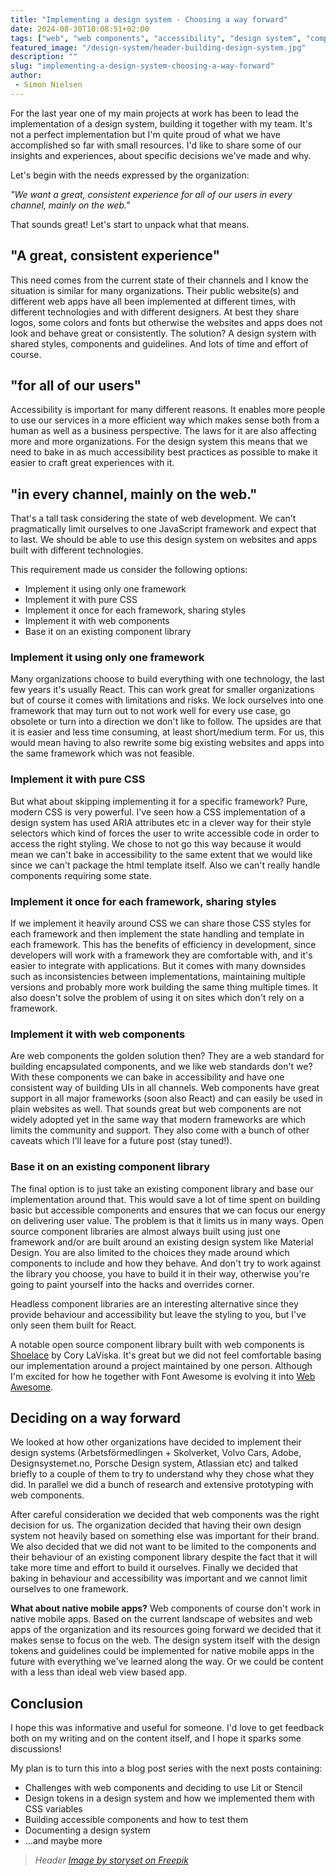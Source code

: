```yaml
---
title: "Implementing a design system - Choosing a way forward"
date: 2024-08-30T10:08:51+02:00
tags: ["web", "web components", "accessibility", "design system", "component library", "CSS"]
featured_image: "/design-system/header-building-design-system.jpg"
description: ""
slug: "implementing-a-design-system-choosing-a-way-forward"
author:
 - Simon Nielsen
---
```


For the last year one of my main projects at work has been to lead the implementation of a design system, building it together with my team. It's not a perfect implementation but I'm quite proud of what we have accomplished so far with small resources. I'd like to share some of our insights and experiences, about specific decisions we've made and why.

Let's begin with the needs expressed by the organization:

*"We want a great, consistent experience for all of our users in every channel, mainly on the web."*

That sounds great! Let's start to unpack what that means.

## "A great, consistent experience"
This need comes from the current state of their channels and I know the situation is similar for many organizations. Their public website(s) and different web apps have all been implemented at different times, with different technologies and with different designers. At best they share logos, some colors and fonts but otherwise the websites and apps does not look and behave great or consistently. The solution? A design system with shared styles, components and guidelines. And lots of time and effort of course.

## "for all of our users"
Accessibility is important for many different reasons. It enables more people to use our services in a more efficient way which makes sense both from a human as well as a business perspective. The laws for it are also affecting more and more organizations.
For the design system this means that we need to bake in as much accessibility best practices as possible to make it easier to craft great experiences with it.

## "in every channel, mainly on the web."
That's a tall task considering the state of web development. We can't pragmatically limit ourselves to one JavaScript framework and expect that to last. We should be able to use this design system on websites and apps built with different technologies.

This requirement made us consider the following options:
- Implement it using only one framework
- Implement it with pure CSS
- Implement it once for each framework, sharing styles
- Implement it with web components
- Base it on an existing component library

### Implement it using only one framework
Many organizations choose to build everything with one technology, the last few years it's usually React. This can work great for smaller organizations but of course it comes with limitations and risks. We lock ourselves into one framework that may turn out to not work well for every use case, go obsolete or turn into a direction we don't like to follow. The upsides are that it is easier and less time consuming, at least short/medium term. For us, this would mean having to also rewrite some big existing websites and apps into the same framework which was not feasible.

### Implement it with pure CSS
But what about skipping implementing it for a specific framework? Pure, modern CSS is very powerful. I've seen how a CSS implementation of a design system has used ARIA attributes etc in a clever way for their style selectors which kind of forces the user to write accessible code in order to access the right styling. We chose to not go this way because it would mean we can't bake in accessibility to the same extent that we would like since we can't package the html template itself. Also we can't really handle components requiring some state.

### Implement it once for each framework, sharing styles
If we implement it heavily around CSS we can share those CSS styles for each framework and then implement the state handling and template in each framework. This has the benefits of efficiency in development, since developers will work with a framework they are comfortable with, and it's easier to integrate with applications. But it comes with many downsides such as inconsistencies between implementations, maintaining multiple versions and probably more work building the same thing multiple times. It also doesn't solve the problem of using it on sites which don't rely on a framework.

### Implement it with web components
Are web components the golden solution then? They are a web standard for building encapsulated components, and we like web standards don't we? 
With these components we can bake in accessibility and have one consistent way of building UIs in all channels. Web components have great support in all major frameworks (soon also React) and can easily be used in plain websites as well. That sounds great but web components are not widely adopted yet in the same way that modern frameworks are which limits the community and support. They also come with a bunch of other caveats which I'll leave for a future post (stay tuned!).

### Base it on an existing component library
The final option is to just take an existing component library and base our implementation around that. This would save a lot of time spent on building basic but accessible components and ensures that we can focus our energy on delivering user value. 
The problem is that it limits us in many ways. Open source component libraries are almost always built using just one framework and/or are built around an existing design system like Material Design. You are also limited to the choices they made around which components to include and how they behave. And don't try to work against the library you choose, you have to build it in their way, otherwise you're going to paint yourself into the hacks and overrides corner.

Headless component libraries are an interesting alternative since they provide behaviour and accessibility but leave the styling to you, but I've only seen them built for React.

A notable open source component library built with web components is [Shoelace](https://shoelace.style/) by Cory LaViska. It's great but we did not feel comfortable basing our implementation around a project maintained by one person. Although I'm excited for how he together with Font Awesome is evolving it into [Web Awesome](https://blog.fontawesome.com/introducing-web-awesome/).

## Deciding on a way forward
We looked at how other organizations have decided to implement their design systems (Arbetsförmedlingen + Skolverket, Volvo Cars, Adobe, Designsystemet.no, Porsche Design system, Atlassian etc) and talked briefly to a couple of them to try to understand why they chose what they did. In parallel we did a bunch of research and extensive prototyping with web components.

After careful consideration we decided that web components was the right decision for us. The organization decided that having their own design system not heavily based on something else was important for their brand. We also decided that we did not want to be limited to the components and their behaviour of an existing component library despite the fact that it will take more time and effort to build it ourselves. Finally we decided that baking in behaviour and accessibility was important and we cannot limit ourselves to one framework.

**What about native mobile apps?**
Web components of course don't work in native mobile apps. Based on the current landscape of websites and web apps of the organization and its resources going forward we decided that it makes sense to focus on the web. The design system itself with the design tokens and guidelines could be implemented for native mobile apps in the future with everything we've learned along the way. Or we could be content with a less than ideal web view based app.

## Conclusion
I hope this was informative and useful for someone. I'd love to get feedback both on my writing and on the content itself, and I hope it sparks some discussions!

My plan is to turn this into a blog post series with the next posts containing:
- Challenges with web components and deciding to use Lit or Stencil
- Design tokens in a design system and how we implemented them with CSS variables
- Building accessible components and how to test them
- Documenting a design system
- ...and maybe more


> _Header <a href="https://www.freepik.com/free-vector/responsive-concept-illustration_13955753.htm#from_view=detail_alsolike">Image by storyset on Freepik</a>_